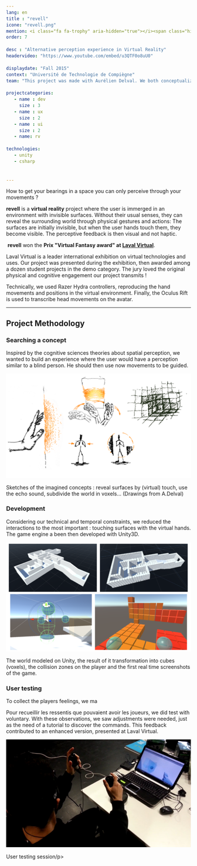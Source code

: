```yaml
---
lang: en
title : "revell"
icone: "revell.png"
mention: <i class="fa fa-trophy" aria-hidden="true"></i><span class="hidden-xs">&nbsp;Laval Virtual Award</span>
order: 7

desc : "Alternative perception experience in Virtual Reality"
headervideo: "https://www.youtube.com/embed/u3QTF0o8uU0"

displaydate: "Fall 2015"
context: "Université de Technologie de Compiègne"
team: "This project was made with Aurélien Delval. We both conceptualized the concept and I had to develop it."

projectcategories:
   - name : dev
     size : 3
   - name : ux
     size : 2
   - name : ui
     size : 2
   - name: rv

technologies:
   - unity
   - csharp


---
```

How to get your bearings in a space you can only perceive through your movements ?

**revell** is a **virtual reality** project where the user is immerged in 
an environment with invisible surfaces. Without their usual senses,
they can reveal the surrounding world through physical gestures and actions:
The surfaces are initially invisible, but when the user hands touch them, they
become visible. The perceptive feedback is then visual and not haptic.

<div class="alert alert-danger"><p><i class="fa fa-trophy" aria-hidden="true">
</i>&nbsp;<b>revell</b> won the <b>Prix "Virtual Fantasy award" at <a href="http://www.laval-virtual.org/">Laval Virtual</a></b>.</p>
<p>Laval Virtual is a leader international exhibition on virtual technologies and uses. 
Our project was presented during the exhibition, then awarded among a dozen student 
projects in the demo category. The jury loved the original physical and cognitive 
engagement our project transmits !</p>
</div>

Technically, we used Razer Hydra controllers, reproducing the hand movements and positions
in the virtual environment. Finally, the Oculus Rift is used to transcribe head movements
on the avatar.

---

## Project Methodology

### Searching a concept

Inspired by the cognitive sciences theories about spatial perception, we
wanted to build an experience where the user would have a perception similar to
a blind person. He should then use now movements to be guided.

<div class="thumbnail">
      <img src="revell/drawconcepts.png" class="img-responsive" alt="Concepts sketches">
      <div class="caption">
        <p>Sketches of the imagined concepts : reveal surfaces by (virtual) touch,
         use the echo sound, subdivide the world in voxels... (Drawings from A.Delval)</p>
      </div>
</div>

### Development
Considering our technical and temporal constraints, we reduced the interactions
to the most important : touching surfaces with the virtual hands. The game engine
a been then developed with Unity3D.

<div class="thumbnail">
      <img src="revell/development.png" class="img-responsive" alt="Development previews">
      <div class="caption">
        <p>The world modeled on Unity, the result of it transformation into
        cubes (voxels), the collision zones on the player and the first real time
        screenshots of the game.</p>
      </div>
</div>

### User testing
To collect the players feelings, we ma

Pour recueillir les ressentis que pouvaient avoir les joueurs, we did test with
voluntary. With these observations, we saw adjustments were needed, just as the
need of a tutorial to discover the commands.
This feedback contributed to an enhanced version, presented at Laval Virtual.

<div class="thumbnail">
      <img src="revell/usertesting.png" class="img-responsive" alt="Aperçus du développement">
      <div class="caption">
        <p>User testing session/p>
      </div>
</div>